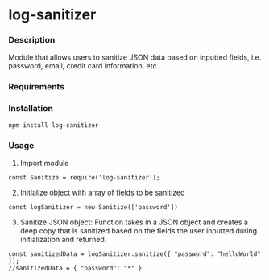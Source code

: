 # **log-sanitizer**

### Description
Module that allows users to sanitize JSON data based on inputted fields, i.e. password, email, credit card information, etc.

### Requirements

### Installation
```
npm install log-sanitizer
```

### Usage
1. Import module

```
const Sanitize = require('log-sanitizer');
```

2. Initialize object with array of fields to be sanitized

```
const logSanitizer = new Sanitize(['password'])
```

3. Sanitize JSON object: Function takes in a JSON object and creates a deep copy that is sanitized based on the fields the user inputted during initialization and returned.

```
const sanitizedData = logSanitizer.sanitize({ "password": "helloWorld" });
//sanitizedData = { "password": "*" }
```